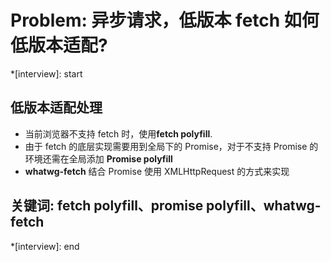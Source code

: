 # Problem: 异步请求，低版本 fetch 如何低版本适配?

*[interview]: start
## 低版本适配处理
- 当前浏览器不支持 fetch 时，使用**fetch polyfill**.
- 由于 fetch 的底层实现需要用到全局下的 Promise，对于不支持 Promise 的环境还需在全局添加 **Promise polyfill**
- **whatwg-fetch** 结合 Promise 使用 XMLHttpRequest 的方式来实现

## 关键词: fetch polyfill、promise polyfill、whatwg-fetch
*[interview]: end
